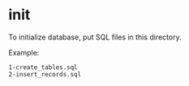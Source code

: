 # init
To initialize database, put SQL files in this directory.

Example:

```
1-create_tables.sql
2-insert_records.sql
```
